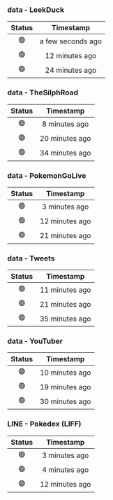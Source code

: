 ### data - LeekDuck
| Status | Timestamp |
|:------:|:---------:|
| 🟢 | a few seconds ago |
| 🟢 | 12 minutes ago |
| 🟢 | 24 minutes ago |

### data - TheSilphRoad
| Status | Timestamp |
|:------:|:---------:|
| 🟢 | 8 minutes ago |
| 🟢 | 20 minutes ago |
| 🟢 | 34 minutes ago |

### data - PokemonGoLive
| Status | Timestamp |
|:------:|:---------:|
| 🟢 | 3 minutes ago |
| 🟢 | 12 minutes ago |
| 🟢 | 21 minutes ago |

### data - Tweets
| Status | Timestamp |
|:------:|:---------:|
| 🟢 | 11 minutes ago |
| 🟢 | 21 minutes ago |
| 🟢 | 35 minutes ago |

### data - YouTuber
| Status | Timestamp |
|:------:|:---------:|
| 🟢 | 10 minutes ago |
| 🟢 | 19 minutes ago |
| 🟢 | 30 minutes ago |

### LINE - Pokedex (LIFF)
| Status | Timestamp |
|:------:|:---------:|
| 🟢 | 3 minutes ago |
| 🟢 | 4 minutes ago |
| 🟢 | 12 minutes ago |

